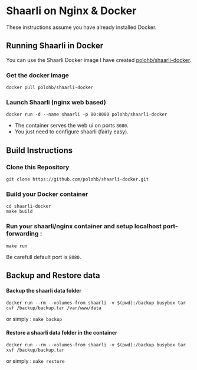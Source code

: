 # Shaarli on Nginx & Docker

These instructions assume you have already installed Docker.

## Running Shaarli in Docker

You can use the Shaarli Docker image I have created [polohb/shaarli-docker](https://registry.hub.docker.com/u/polohb/shaarli-docker/).

### Get the docker image
```
docker pull polohb/shaarli-docker
```

### Launch Shaarli (nginx web based)
```
docker run -d --name shaarli -p 80:8080 polohb/shaarli-docker
```

- The container serves the web ui on ports `8080`.
- You just need to configure shaarli (fairly easy).

## Build Instructions

### Clone this Repository
```
git clone https://github.com/polohb/shaarli-docker.git
```

### Build your Docker container
```
cd shaarli-docker
make build
```

### Run your shaarli/nginx container and setup localhost port-forwarding :
```
make run
```
Be carefull default port is `8080`.


## Backup and Restore data

#### Backup the shaarli data folder
```
docker run --rm --volumes-from shaarli -v $(pwd):/backup busybox tar cvf /backup/backup.tar /var/www/data
```
or simply : `make backup`

#### Restore a shaarli data folder in the container
```
docker run --rm --volumes-from shaarli -v $(pwd):/backup busybox tar xvf /backup/backup.tar
```
or simply : `make restore`
